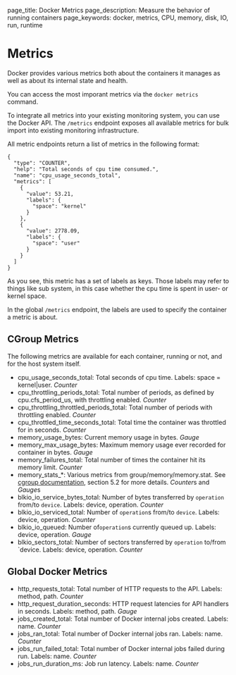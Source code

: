 page_title: Docker Metrics
page_description: Measure the behavior of running containers
page_keywords: docker, metrics, CPU, memory, disk, IO, run, runtime

# Metrics

Docker provides various metrics both about the containers it manages
as well as about its internal state and health.

You can access the most imporant metrics via the `docker metrics`
command.

To integrate all metrics into your existing monitoring system, you can
use the Docker API. The `/metrics` endpoint exposes all available
metrics for bulk import into existing monitoring infrastructure.

All metric endpoints return a list of metrics in the following format:

    {
      "type": "COUNTER",
      "help": "Total seconds of cpu time consumed.",
      "name": "cpu_usage_seconds_total",
      "metrics": [
        {
          "value": 53.21,
          "labels": {
            "space": "kernel"
          }
        },
        {
          "value": 2778.09,
          "labels": {
            "space": "user"
          }
        }
      ]
    }

As you see, this metric has a set of labels as keys. Those labels may
refer to things like sub system, in this case whether the cpu time is
spent in user- or kernel space.

In the global `/metrics` endpoint, the labels are used to specify the
container a metric is about.

## CGroup Metrics

The following metrics are available for each container, running or not,
and for the host system itself.

- cpu_usage_seconds_total: Total seconds of cpu time. Labels: space =
  kernel|user. *Counter*
- cpu_throttling_periods_total: Total number of periods, as defined by
  cpu.cfs_period_us, with throttling enabled. *Counter*
- cpu_throttling_throttled_periods_total: Total number of periods with
  throttling enabled. *Counter*
- cpu_throttled_time_seconds_total: Total time the container was
  throttled for in seconds. *Counter*
- memory_usage_bytes: Current memory usage in bytes. *Gauge*
- memory_max_usage_bytes: Maximum memory usage ever recorded for
  container in bytes. *Gauge*
- memory_failures_total: Total number of times the container hit its
  memory limit. *Counter*
- memory_stats_*: Various metrics from group/memory/memory.stat. See 
  [cgroup documentation](https://www.kernel.org/doc/Documentation/cgroups/memory.txt),
  section 5.2 for more details. *Counter*s and *Gauge*s
- blkio_io_service_bytes_total: Number
  of bytes transferred by `operation` from/to `device`. Labels: device,
  operation. *Counter*
- blkio_io_serviced_total: Number of `operation`s from/to `device`.
  Labels: device, operation. *Counter*
- blkio_io_queued: Number of`operation`s currently queued up. Labels:
  device, operation. *Gauge*
- blkio_sectors_total: Number of sectors transferred by `operation`
  to/from `device. Labels: device, operation. *Counter*


## Global Docker Metrics

- http_requests_total: Total number of HTTP requests to the API. Labels: method, path. *Counter*
- http_request_duration_seconds: HTTP request latencies for API handlers in seconds. Labels: method, path. *Gauge*
- jobs_created_total: Total number of Docker internal jobs created. Labels: name. *Counter*
- jobs_ran_total: Total number of Docker internal jobs ran. Labels: name. *Counter*
- jobs_run_failed_total: Total number of Docker internal jobs failed during run. Labels: name. *Counter*
- jobs_run_duration_ms: Job run latency. Labels: name. *Counter*
